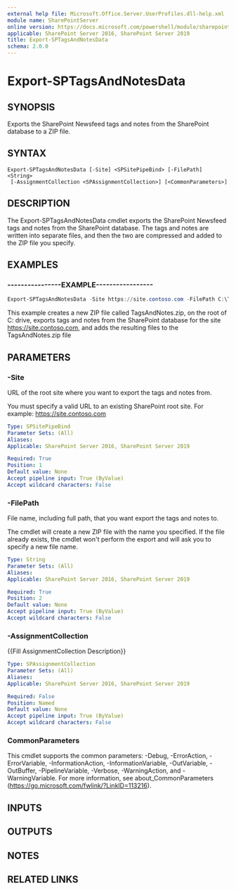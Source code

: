 ```yaml
---
external help file: Microsoft.Office.Server.UserProfiles.dll-help.xml
module name: SharePointServer
online version: https://docs.microsoft.com/powershell/module/sharepoint-server/export-sptagsandnotesdata
applicable: SharePoint Server 2016, SharePoint Server 2019
title: Export-SPTagsAndNotesData
schema: 2.0.0
---
```


# Export-SPTagsAndNotesData

## SYNOPSIS
Exports the SharePoint Newsfeed tags and notes from the SharePoint database to a ZIP file.

## SYNTAX

```
Export-SPTagsAndNotesData [-Site] <SPSitePipeBind> [-FilePath] <String>
 [-AssignmentCollection <SPAssignmentCollection>] [<CommonParameters>]
```

## DESCRIPTION
The Export-SPTagsAndNotesData cmdlet exports the SharePoint Newsfeed tags and notes from the SharePoint database.
The tags and notes are written into separate files, and then the two are compressed and added to the ZIP file you specify.

## EXAMPLES

### ----------------EXAMPLE----------------- 
```powershell
Export-SPTagsAndNotesData -Site https://site.contoso.com -FilePath C:\TagsAndNotes.zip
```

This example creates a new ZIP file called TagsAndNotes.zip, on the root of C: drive, exports tags and notes from the SharePoint database for the site https://site.contoso.com, and adds the resulting files to the TagsAndNotes.zip file

## PARAMETERS

### -Site
URL of the root site where you want to export the tags and notes from.

You must specify a valid URL to an existing SharePoint root site.
For example: https://site.contoso.com

```yaml
Type: SPSitePipeBind
Parameter Sets: (All)
Aliases: 
Applicable: SharePoint Server 2016, SharePoint Server 2019

Required: True
Position: 1
Default value: None
Accept pipeline input: True (ByValue)
Accept wildcard characters: False
```

### -FilePath
File name, including full path, that you want export the tags and notes to.

The cmdlet will create a new ZIP file with the name you specified.
If the file already exists, the cmdlet won't perform the export and will ask you to specify a new file name.

```yaml
Type: String
Parameter Sets: (All)
Aliases: 
Applicable: SharePoint Server 2016, SharePoint Server 2019

Required: True
Position: 2
Default value: None
Accept pipeline input: True (ByValue)
Accept wildcard characters: False
```

### -AssignmentCollection
{{Fill AssignmentCollection Description}}

```yaml
Type: SPAssignmentCollection
Parameter Sets: (All)
Aliases: 
Applicable: SharePoint Server 2016, SharePoint Server 2019

Required: False
Position: Named
Default value: None
Accept pipeline input: True (ByValue)
Accept wildcard characters: False
```

### CommonParameters
This cmdlet supports the common parameters: -Debug, -ErrorAction, -ErrorVariable, -InformationAction, -InformationVariable, -OutVariable, -OutBuffer, -PipelineVariable, -Verbose, -WarningAction, and -WarningVariable. For more information, see about_CommonParameters (https://go.microsoft.com/fwlink/?LinkID=113216).

## INPUTS

## OUTPUTS

## NOTES

## RELATED LINKS

